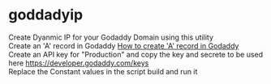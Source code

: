 # goddadyip
Create Dyanmic IP for your Godaddy Domain using this utility </br>
Create an 'A' record in Godaddy <a href="https://support.cloudways.com/creating-a-record-godaddy/">How to create 'A' record in Godaddy</a> </br>
Create an API key for "Production" and copy the key and secrete to be used here <a href="https://developer.godaddy.com/keys">https://developer.godaddy.com/keys</a>  </br>
Replace the Constant values in the script build and run it  </br>
